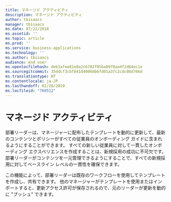 ```yaml
---
title: マネージド アクティビティ
description: マネージド アクティビティ
author: tbisaacs
manager: tbisaacs
ms.date: 07/22/2018
ms.assetid: ''
ms.topic: article
ms.prod: ''
ms.service: business-applications
ms.technology: ''
ms.author: tbisaacs
audience: end user
ms.openlocfilehash: deb1afee81e8a2c6782f85ba0978aa4f2d64ec1e
ms.sourcegitcommit: 35ddcf3cbf841d4006db6fd01a3fc2cdc08d766d
ms.translationtype: HT
ms.contentlocale: ja-JP
ms.lasthandoff: 02/26/2019
ms.locfileid: "760512"
---
```

#  <a name="managed-activities"></a>マネージド アクティビティ




部署リーダーは、マネージャーに配布したテンプレートを動的に更新して、最新のコンテンツとポリシーがすべての従業員のオンボーディング ガイドに含まれるようにすることができます。 すべての新しい従業員に対して一貫したオンボーディング エクスペリエンスを作成することは、新規採用の成功に不可欠です。 部署リーダーがコンテンツを一元管理できるようにすることで、すべての新規採用に対してベースライン レベルの一貫性を確保できます。 

この機能によって、部署リーダーは既存のワークフローを使用してテンプレートを作成し、共有できます。 他のマネージャーがテンプレートを使用またはインポートすると、更新アクセス許可が保存されるので、元のリーダーが更新を動的に "プッシュ" できます。

<!--
## Who uses this feature
Department leaders and managers of managers.
## License required
Talent license 
## Development status
In development
## Target timeframe
Public Preview: July
-->
